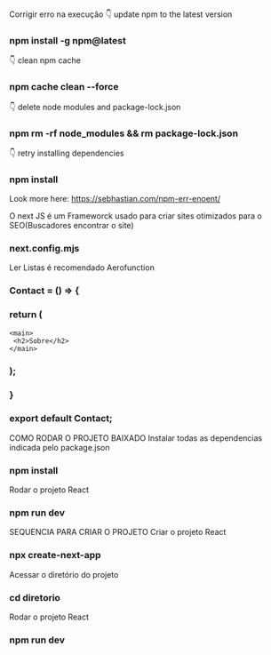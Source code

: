 

Corrigir erro na execução
👇 update npm to the latest version
### npm install -g npm@latest

👇 clean npm cache
### npm cache clean --force

👇 delete node modules and package-lock.json
### npm rm -rf node_modules && rm package-lock.json

👇 retry installing dependencies
### npm install

Look more here: https://sebhastian.com/npm-err-enoent/


O next JS é um Frameworck usado para criar sites otimizados para o SEO(Buscadores encontrar o site)
### next.config.mjs


Ler Listas é recomendado Aerofunction
### Contact = () => {
  ### return (
    <main>
     <h2>Sobre</h2>
    </main>
  ### );
### }
### export default Contact;




COMO RODAR O PROJETO BAIXADO
Instalar todas as dependencias indicada pelo package.json
### npm install

Rodar o projeto React 
### npm run dev


SEQUENCIA PARA CRIAR O PROJETO
Criar o projeto React
### npx create-next-app

Acessar o diretório do projeto
### cd diretorio

Rodar o projeto React
### npm run dev



